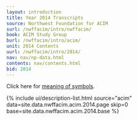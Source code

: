 ```yaml
---
layout: introduction
title: Year 2014 Transcripts
source: Northwest Foundation for ACIM
surl: /nwffacim/intro/nwffacim/
book: ACIM Study Group
burl: /nwffacim/intro/acim/
unit: 2014 Contents
uurl: /nwffacim/intro/2014/
nav: nav/np-data.html
contents: nav/contents.html
bid: 2014
---
```


<i class="fa fa-eye-slash"></i> Click here for [meaning of symbols](/about/symbols/).

{% include ui/description-list.html source="acim"
data=site.data.nwffacim.acim.2014.page skip=0
base=site.data.nwffacim.acim.2014.base %}

